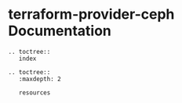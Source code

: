 
# terraform-provider-ceph Documentation

```eval_rst
.. toctree::
   index
```

```eval_rst
.. toctree::
   :maxdepth: 2

   resources
```

